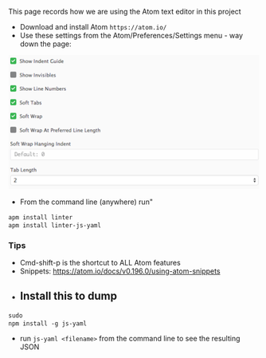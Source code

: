This page records how we are using the Atom text editor in this project

- Download and install Atom `https://atom.io/`
- Use these settings from the Atom/Preferences/Settings menu - way down the page:

![](images/AtomSettings.png)

- From the command line (anywhere) run"
```
apm install linter
apm install linter-js-yaml
``` 

### Tips

- Cmd-shift-p is the shortcut to ALL Atom features
- Snippets: https://atom.io/docs/v0.196.0/using-atom-snippets
- Install this to dump 
  -
```
sudo
npm install -g js-yaml
```
  - run `js-yaml <filename>` from the command line to see the resulting JSON
